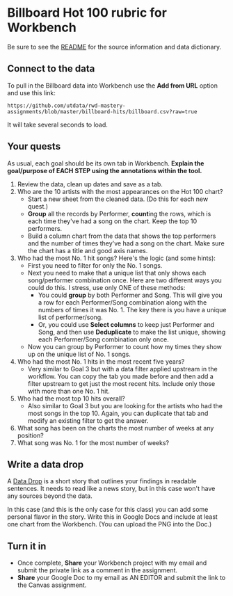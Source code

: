 # Billboard Hot 100 rubric for Workbench

Be sure to see the [README](README.md) for the source information and data dictionary.

## Connect to the data

To pull in the Billboard data into Workbench use the **Add from URL** option and use this link:

```
https://github.com/utdata/rwd-mastery-assignments/blob/master/billboard-hits/billboard.csv?raw=true
```

It will take several seconds to load.

## Your quests

As usual, each goal should be its own tab in Workbench. **Explain the goal/purpose of EACH STEP using the annotations within the tool.**

1. Review the data, clean up dates and save as a tab.
2. Who are the 10 artists with the most appearances on the Hot 100 chart?
    - Start a new sheet from the cleaned data. (Do this for each new quest.)
    - **Group** all the records by Performer, **count**ing the rows, which is each time they've had a song on the chart. Keep the top 10 performers.
    - Build a column chart from the data that shows the top performers and the number of times they've had a song on the chart. Make sure the chart has a title and good axis names.
3. Who had the most No. 1 hit songs? Here's the logic (and some hints):
    - First you need to filter for only the No. 1 songs.
    - Next you need to make that a unique list that only shows each song/performer combination once. Here are two different ways you could do this. I stress, use only ONE of these methods:
        - You could **group** by both Performer and Song. This will give you a row for each Performer/Song combination along with the numbers of times it was No. 1. The key there is you have a unique list of performer/song.
        - Or, you could use **Select columns** to keep just Performer and Song, and then use **Deduplicate** to make the list unique, showing each Performer/Song combination only once.
    - Now you can group by Performer to count how my times they show up on the unique list of No. 1 songs.
4. Who had the most No. 1 hits in the most recent five years?
    - Very similar to Goal 3 but with a data filter applied upstream in the workflow. You can copy the tab you made before and then add a filter upstream to get just the most recent hits. Include only those with more than one No. 1 hit.
5. Who had the most top 10 hits overall?
    - Also similar to Goal 3 but you are looking for the artists who had the most songs in the top 10. Again, you can duplicate that tab and modify an existing filter to get the answer.
6. What song has been on the charts the most number of weeks at any position?
7. What song was No. 1 for the most number of weeks?

## Write a data drop

A [Data Drop]((https://docs.google.com/document/d/1gd5RR5YK43N3uE0o1vBoJfnkSo5S0JJFUCJmFsa75FM/edit#heading=h.k2b1zvdn1534)) is a short story that outlines your findings in readable sentences. It needs to read like a news story, but in this case won't have any sources beyond the data.

In this case (and this is the only case for this class) you can add some personal flavor in the story. Write this in Google Docs and include at least one chart from the Workbench. (You can upload the PNG into the Doc.)

## Turn it in

- Once complete, **Share** your Workbench project with my email and submit the private link as a comment in the assignment.
- **Share** your Google Doc to my email as AN EDITOR and submit the link to the Canvas assignment.
